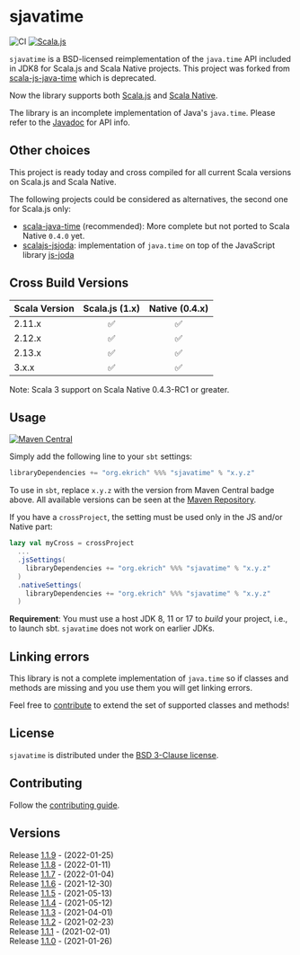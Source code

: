# sjavatime

![CI](https://github.com/ekrich/sjavatime/workflows/CI/badge.svg)
[![Scala.js](https://www.scala-js.org/assets/badges/scalajs-1.0.0.svg)](https://www.scala-js.org)

`sjavatime` is a BSD-licensed reimplementation of the `java.time` API
included in JDK8 for Scala.js and Scala Native projects. This project was forked from
[scala-js-java-time](https://github.com/scala-js/scala-js-java-time) which is deprecated.

Now the library supports both [Scala.js](https://www.scala-js.org/) and [Scala Native](https://scala-native.readthedocs.io/).

The library is an incomplete implementation of Java's `java.time`. Please refer to the
[Javadoc](https://docs.oracle.com/javase/8/docs/api/java/time/package-summary.html) for API info.


## Other choices
This project is ready today and cross compiled for all current Scala versions on Scala.js and Scala Native.

The following projects could be considered as alternatives, the second one for Scala.js only:

* [scala-java-time](https://github.com/cquiroz/scala-java-time) (recommended): More complete but not ported to Scala Native `0.4.0` yet.
* [scalajs-jsjoda](https://github.com/zoepepper/scalajs-jsjoda): implementation of `java.time` on top of the JavaScript library [js-joda](https://github.com/js-joda/js-joda)

## Cross Build Versions

| Scala Version          | Scala.js (1.x)        | Native (0.4.x) |
| ---------------------- | :-------------------: | :------------: |
| 2.11.x                 |          ✅           |       ✅       |
| 2.12.x                 |          ✅           |       ✅       |
| 2.13.x                 |          ✅           |       ✅       |
| 3.x.x                  |          ✅           |       ✅       |

Note: Scala 3 support on Scala Native 0.4.3-RC1 or greater.

## Usage
[![Maven Central](https://img.shields.io/maven-central/v/org.ekrich/sjavatime_native0.4_2.13.svg)](https://maven-badges.herokuapp.com/maven-central/org.ekrich/sjavatime_native0.4_2.13)

Simply add the following line to your `sbt` settings:

```scala
libraryDependencies += "org.ekrich" %%% "sjavatime" % "x.y.z"
```

To use in `sbt`, replace `x.y.z` with the version from Maven Central badge above.
All available versions can be seen at the [Maven Repository](https://mvnrepository.com/artifact/org.ekrich/sjavatime).

If you have a `crossProject`, the setting must be used only in the JS and/or Native part:

```scala
lazy val myCross = crossProject
  ...
  .jsSettings(
    libraryDependencies += "org.ekrich" %%% "sjavatime" % "x.y.z"
  )
  .nativeSettings(
    libraryDependencies += "org.ekrich" %%% "sjavatime" % "x.y.z"
  )
```

**Requirement**: You must use a host JDK 8, 11 or 17 to *build* your project, i.e., to
launch sbt. `sjavatime` does not work on earlier JDKs.

## Linking errors

This library is not a complete implementation of `java.time` so if classes and methods
are missing and you use them you will get linking errors.

Feel free to [contribute](./CONTRIBUTING.md) to extend the set of supported
classes and methods!

## License

`sjavatime` is distributed under the
[BSD 3-Clause license](./LICENSE.txt).

## Contributing

Follow the [contributing guide](./CONTRIBUTING.md).

## Versions

Release [1.1.9](https://github.com/ekrich/sjavatime/releases/tag/v1.1.9) - (2022-01-25)<br/>
Release [1.1.8](https://github.com/ekrich/sjavatime/releases/tag/v1.1.8) - (2022-01-11)<br/>
Release [1.1.7](https://github.com/ekrich/sjavatime/releases/tag/v1.1.7) - (2022-01-04)<br/>
Release [1.1.6](https://github.com/ekrich/sjavatime/releases/tag/v1.1.6) - (2021-12-30)<br/>
Release [1.1.5](https://github.com/ekrich/sjavatime/releases/tag/v1.1.5) - (2021-05-13)<br/>
Release [1.1.4](https://github.com/ekrich/sjavatime/releases/tag/v1.1.4) - (2021-05-12)<br/>
Release [1.1.3](https://github.com/ekrich/sjavatime/releases/tag/v1.1.3) - (2021-04-01)<br/>
Release [1.1.2](https://github.com/ekrich/sjavatime/releases/tag/v1.1.2) - (2021-02-23)<br/>
Release [1.1.1](https://github.com/ekrich/sjavatime/releases/tag/v1.1.1) - (2021-02-01)<br/>
Release [1.1.0](https://github.com/ekrich/sjavatime/releases/tag/v1.1.0) - (2021-01-26)<br/>
